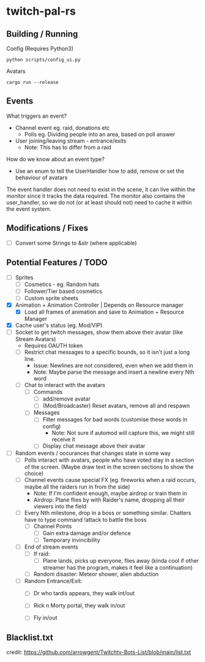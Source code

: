 # twitch-pal-rs


## Building / Running
Config (Requires Python3)
```
python scripts/config_ui.py
```

Avatars
```
cargo run --release
```


## Events
What triggers an event?
* Channel event eg. raid, donations etc
    * Polls eg. Dividing people into an area, based on poll answer
* User joining/leaving stream - entrance/exits
    * Note: This has to differ from a raid

How do we know about an event type?
* Use an enum to tell the UserHandler how to add, remove or set the behaviour of avatars

The event handler does not need to exist in the scene, it can live within the monitor since it tracks the data required. The monitor also contains the user_handler, so we do not (or at least should not) need to cache it within the event system. 


## Modifications / Fixes
* [ ] Convert some Strings to &str (where applicable)


## Potential Features / TODO
* [ ] Sprites
    * [ ] Cosmetics - eg. Random hats
    * [ ] Follower/Tier based cosmetics
    * [ ] Custom sprite sheets
* [x] Animation + Animation Controller | Depends on Resource manager
    * [x] Load all frames of animation and save to Animation + Resource Manager
* [x] Cache user's status (eg. Mod/VIP)
* [ ] Socket to get twitch messages, show them above their avatar (like Stream Avatars)
    - Requires OAUTH token
    * [ ] Restrict chat messages to a specific bounds, so it isn't just a long line.
        * Issue: Newlines are not considered, even when we add them in
        * Note: Maybe parse the message and insert a newline every Nth word
    * [ ] Chat to interact with the avatars
        * [ ] Commands
            * [ ] add/remove avatar
            * [ ] (Mod/Broadcaster) Reset avatars, remove all and respawn
        * [ ] Messages
            * [ ] Filter messages for bad words (customise these words in config)
                - Note: Not sure if automod will capture this, we might still receive it
            * [ ] Display chat message above their avatar
* [ ] Random events / occurances that changes state in some way
    * [ ] Polls interact with avatars, people who have voted stay in a section of the screen. (Maybe draw text in the screen sections to show the choice)
    * [ ] Channel events cause special FX (eg. fireworks when a raid occurs, maybe all the raiders run in from the side)
        * Note: If I'm confident enough, maybe airdrop or train them in
        * Airdrop: Plane flies by with Raider's name, dropping all their viewers into the field
    * [ ] Every Nth milestone, drop in a boss or something similar. Chatters have to type command !attack to battle the boss
        * [ ] Channel Points
            * [ ] Gain extra damage and/or defence
            * [ ] Temporary invincibility
    * [ ] End of stream events
        * [ ] If raid:
            * [ ] Plane lands, picks up everyone, flies away (kinda cool if other streamer has the program, makes it feel like a continuation)
        * [ ] Random disaster: Meteor shower, alien abduction
    * [ ] Random Entrance/Exit:
        * [ ] Dr who tardis appears, they walk int/out
        * [ ] Rick n Morty portal, they walk in/out
        * [ ] Fly in/out


## Blacklist.txt
credit: https://github.com/arrowgent/Twitchtv-Bots-List/blob/main/list.txt